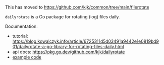This has moved to https://github.com/kjk/common/tree/main/filerotate

`dailyrotate` is a Go package for rotating (log) files daily.

Documentation:

* tutorial: https://blog.kowalczyk.info/article/6725311d5d03491a9442e1e0819bd901/dailyrotate-a-go-library-for-rotating-files-daily.html
* api docs: https://pkg.go.dev/github.com/kjk/dailyrotate
* [example code](/examples)
